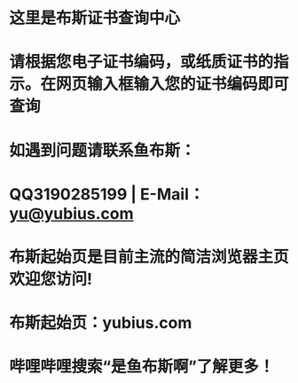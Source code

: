 # 这里是布斯证书查询中心
# 
# 请根据您电子证书编码，或纸质证书的指示。在网页输入框输入您的证书编码即可查询
# 
# 如遇到问题请联系鱼布斯： 
# QQ3190285199 | E-Mail：yu@yubius.com
# 
# 布斯起始页是目前主流的简洁浏览器主页 欢迎您访问!
# 布斯起始页：yubius.com
# 
# 哔哩哔哩搜索“是鱼布斯啊”了解更多！

